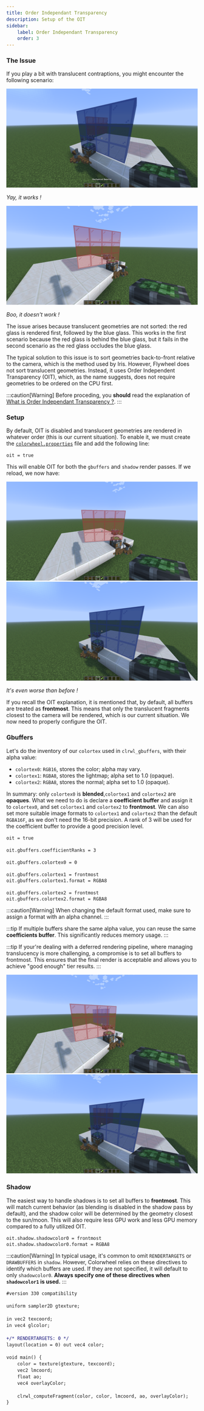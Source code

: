 ```yaml
---
title: Order Independant Transparency
description: Setup of the OIT
sidebar:
    label: Order Independant Transparency
    order: 3
---
```


### The Issue

If you play a bit with translucent contraptions, you might encounter the following scenario:

![](../../../../assets/tutorial/good_transparency.png)

*Yay, it works !*

![](../../../../assets/tutorial/bad_transparency.png)

*Boo, it doesn't work !*

The issue arises because translucent geometries are not sorted: the red glass is rendered first, followed by the blue glass. This works in the first scenario because the red glass is behind the blue glass, but it fails in the second scenario as the red glass occludes the blue glass.

The typical solution to this issue is to sort geometries back-to-front relative to the camera, which is the method used by Iris. However, Flywheel does not sort translucent geometries. Instead, it uses Order Independent Transparency (OIT), which, as the name suggests, does not require geometries to be ordered on the CPU first.

:::caution[Warning]
Before proceding, you **should** read the explanation of [What is Order Independant Transparency ?](/colorwheel/whatis/oit).
:::

### Setup

By default, OIT is disabled and translucent geometries are rendered in whatever order (this is our current situation). To enable it, we must create the [`colorwheel.properties`](/colorwheel/reference/miscellaneous/colorwheelproperties) file and add the following line:

```
oit = true
```

This will enable OIT for both the `gbuffers` and `shadow` render passes. If we reload, we now have:

![](../../../../assets/tutorial/frontmost_red_oit.png)
![](../../../../assets/tutorial/frontmost_blue_oit.png)

*It's even worse than before !*

If you recall the OIT explanation, it is mentioned that, by default, all buffers are treated as **frontmost**. This means that only the translucent fragments closest to the camera will be rendered, which is our current situation. We now need to properly configure the OIT.

### Gbuffers

Let's do the inventory of our `colortex` used in `clrwl_gbuffers`, with their alpha value:
- `colortex0`: `RGB16`, stores the color; alpha may vary.
- `colortex1`: `RGBA8`, stores the lightmap; alpha set to 1.0 (opaque).
- `colortex2`: `RGBA8`, stores the normal; alpha set to 1.0 (opaque).

In summary: only `colortex0` is **blended**,`colortex1` and `colortex2` are **opaques**. What we need to do is declare a **coefficient buffer** and assign it to `colortex0`, and set `colortex1` and `colortex2` to **frontmost**. We can also set more suitable image formats to `colortex1` and `colortex2` than the default `RGBA16F`, as we don't need the 16-bit precision. A rank of 3 will be used for the coefficient buffer to provide a good precision level.  

```
oit = true

oit.gbuffers.coefficientRanks = 3

oit.gbuffers.colortex0 = 0

oit.gbuffers.colortex1 = frontmost
oit.gbuffers.colortex1.format = RGBA8

oit.gbuffers.colortex2 = frontmost
oit.gbuffers.colortex2.format = RGBA8
```

:::caution[Warning]
When changing the default format used, make sure to assign a format with an alpha channel.
:::

:::tip
If multiple buffers share the same alpha value, you can reuse the same **coefficients buffer**. This significantly reduces memory usage.
:::

:::tip
If your're dealing with a deferred rendering pipeline, where managing translucency is more challenging, a compromise is to set all buffers to frontmost. This ensures that the final render is acceptable and allows you to achieve "good enough" tier results.
:::

![](../../../../assets/tutorial/correct_red_oit.png)
![](../../../../assets/tutorial/correct_blue_oit.png)

### Shadow

The easiest way to handle shadows is to set all buffers to **frontmost**. This will match current behavior (as blending is disabled in the shadow pass by default), and the shadow color will be determined by the geometry closest to the sun/moon. This will also require less GPU work and less GPU memory compared to a fully utilized OIT.

```
oit.shadow.shadowcolor0 = frontmost
oit.shadow.shadowcolor0.format = RGBA8
```

:::caution[Warning]
In typical usage, it's common to omit `RENDERTARGETS` or `DRAWBUFFERS` in `shadow`. However, Colorwheel relies on these directives to identify which buffers are used. If they are not specified, it will default to only `shadowcolor0`. **Always specify one of these directives when `shadowcolor1` is used.**
:::

```diff
#version 330 compatibility

uniform sampler2D gtexture;

in vec2 texcoord;
in vec4 glcolor;

+/* RENDERTARGETS: 0 */
layout(location = 0) out vec4 color;

void main() {
	color = texture(gtexture, texcoord);
	vec2 lmcoord;
	float ao;
	vec4 overlayColor;

	clrwl_computeFragment(color, color, lmcoord, ao, overlayColor);
}
```
